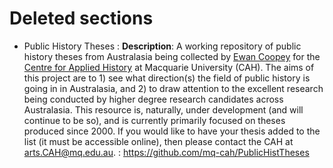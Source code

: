 # Deleted sections


* Public History Theses
: **Description**: A working repository of public history theses from Australasia being collected by [Ewan Coopey](https://orcid.org/0000-0001-8633-6418) for the [Centre for Applied History](https://www.mq.edu.au/research/research-centres-groups-and-facilities/resilient-societies/centres/centre-for-applied-history) at Macquarie University (CAH). The aims of this project are to 1) see what direction(s) the field of public history is going in in Australasia, and 2) to draw attention to the excellent research being conducted by higher degree research candidates across Australasia. This resource is, naturally, under development (and will continue to be so), and is currently primarily focused on theses produced since 2000. If you would like to have your thesis added to the list (it must be accessible online), then please contact the CAH at <arts.CAH@mq.edu.au>.
: <https://github.com/mq-cah/PublicHistTheses>
